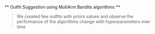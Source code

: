 ** Outfit Suggestion using MultArm Bandits algorithms **

> We created few outfits with priors values and observe the performance of the algorithms change with hyperparameters over time
